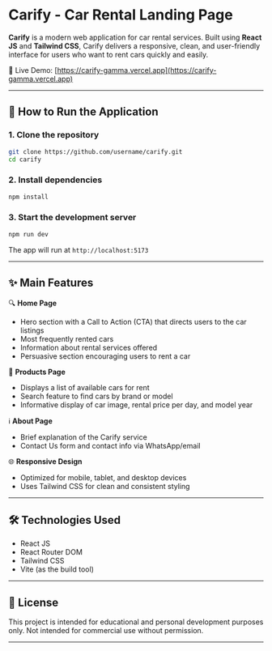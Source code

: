 # Carify - Car Rental Landing Page

**Carify** is a modern web application for car rental services. Built using **React JS** and **Tailwind CSS**, Carify delivers a responsive, clean, and user-friendly interface for users who want to rent cars quickly and easily.

🔗 Live Demo: [https://carify-gamma.vercel.app](https://carify-gamma.vercel.app)

---

## 🚀 How to Run the Application

### 1. Clone the repository

```bash
git clone https://github.com/username/carify.git
cd carify
```

### 2. Install dependencies

```bash
npm install
```

### 3. Start the development server

```bash
npm run dev
```

The app will run at `http://localhost:5173`

---

## ✨ Main Features

🔍 **Home Page**

* Hero section with a Call to Action (CTA) that directs users to the car listings
* Most frequently rented cars
* Information about rental services offered
* Persuasive section encouraging users to rent a car

🚗 **Products Page**

* Displays a list of available cars for rent
* Search feature to find cars by brand or model
* Informative display of car image, rental price per day, and model year

ℹ️ **About Page**

* Brief explanation of the Carify service
* Contact Us form and contact info via WhatsApp/email

🌐 **Responsive Design**

* Optimized for mobile, tablet, and desktop devices
* Uses Tailwind CSS for clean and consistent styling

---

## 🛠️ Technologies Used

* React JS
* React Router DOM
* Tailwind CSS
* Vite (as the build tool)

---

## 📄 License

This project is intended for educational and personal development purposes only. Not intended for commercial use without permission.

---
